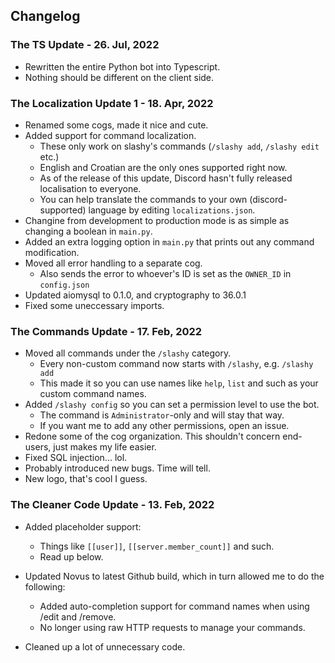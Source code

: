 ## Changelog

### The TS Update - 26. Jul, 2022

- Rewritten the entire Python bot into Typescript.
- Nothing should be different on the client side.

### The Localization Update 1 - 18. Apr, 2022

- Renamed some cogs, made it nice and cute.
- Added support for command localization.
   - These only work on slashy's commands (`/slashy add`, `/slashy edit` etc.)
   - English and Croatian are the only ones supported right now.
   - As of the release of this update, Discord hasn't fully released localisation to everyone. 
   - You can help translate the commands to your own (discord-supported) language by editing `localizations.json`.
- Changine from development to production mode is as simple as changing a boolean in `main.py`.
- Added an extra logging option in `main.py` that prints out any command modification.
- Moved all error handling to a separate cog.
   - Also sends the error to whoever's ID is set as the `OWNER_ID` in `config.json`
- Updated aiomysql to 0.1.0, and cryptography to 36.0.1
- Fixed some uneccessary imports.

### The Commands Update - 17. Feb, 2022

- Moved all commands under the `/slashy` category.
   - Every non-custom command now starts with `/slashy`, e.g. `/slashy add`
   - This made it so you can use names like `help`, `list` and such as your custom command names.
- Added `/slashy config` so you can set a permission level to use the bot.
   - The command is `Administrator`-only and will stay that way.
   - If you want me to add any other permissions, open an issue.
- Redone some of the cog organization. This shouldn't concern end-users, just makes my life easier.
- Fixed SQL injection... lol.
- Probably introduced new bugs. Time will tell.
- New logo, that's cool I guess.

### The Cleaner Code Update - 13. Feb, 2022

- Added placeholder support:
   - Things like `[[user]]`, `[[server.member_count]]` and such.
   - Read up below.

- Updated Novus to latest Github build, which in turn allowed me to do the following:
   - Added auto-completion support for command names when using /edit and /remove.
   - No longer using raw HTTP requests to manage your commands.
- Cleaned up a lot of unnecessary code.
